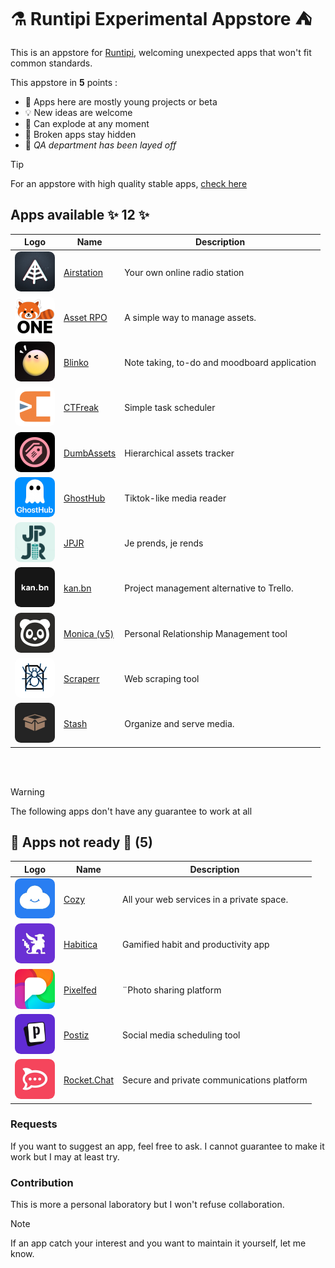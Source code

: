 # ⚗ Runtipi Experimental Appstore ⛺️

This is an appstore for [Runtipi](https://runtipi.io), welcoming unexpected apps that won't fit common standards.

This appstore in **5** points :

- 🌱 Apps here are mostly young projects or beta
- 💡 New ideas are welcome
- 🧪 Can explode at any moment
- 🙈 Broken apps stay hidden
- 🤫 _QA department has been layed off_

> [!TIP]  
> For an appstore with high quality stable apps, [check here](https://github.com/Lancelot-Enguerrand/Runtipi-Appstore)

## Apps available ✨ 12 ✨

|                                         Logo                                         | Name                                                   | Description                                  |
| :----------------------------------------------------------------------------------: | ------------------------------------------------------ | -------------------------------------------- |
| <img src="apps/airstation/metadata/logo.jpg" width="64" style="border-radius: 15%;"> | [Airstation](https://github.com/cheatsnake/airstation) | Your own online radio station                |
| <img src="apps/asset-rpo/metadata/logo.jpg" width="64" style="border-radius: 15%;">  | [Asset RPO](https://github.com/Red-Panda-One/asset)    | A simple way to manage assets.               |
|   <img src="apps/blinko/metadata/logo.jpg" width="64" style="border-radius: 15%;">   | [Blinko](https://github.com/blinko-space/blinko)       | Note taking, to-do and moodboard application |
|  <img src="apps/ctfreak/metadata/logo.jpg" width="64" style="border-radius: 15%;">   | [CTFreak](https://ctfreak.com/)                        | Simple task scheduler                        |
| <img src="apps/dumbassets/metadata/logo.jpg" width="64" style="border-radius: 15%;"> | [DumbAssets](https://github.com/DumbWareio/DumbAssets) | Hierarchical assets tracker                  |
|  <img src="apps/ghosthub/metadata/logo.jpg" width="64" style="border-radius: 15%;">  | [GhostHub](https://github.com/BleedingXiko/GhostHub)   | Tiktok-like media reader                     |
|    <img src="apps/jpjr/metadata/logo.jpg" width="64" style="border-radius: 15%;">    | [JPJR](https://github.com/lfpoulain/jpjr)              | Je prends, je rends                          |
|   <img src="apps/kanbn/metadata/logo.jpg" width="64" style="border-radius: 15%;">    | [kan.bn](https://github.com/kanbn/kan)                 | Project management alternative to Trello.    |
|  <img src="apps/monica-5/metadata/logo.jpg" width="64" style="border-radius: 15%;">  | [Monica (v5)](https://github.com/monicahq/monica)      | Personal Relationship Management tool        |
|  <img src="apps/scraperr/metadata/logo.jpg" width="64" style="border-radius: 15%;">  | [Scraperr](https://github.com/jaypyles/Scraperr)       | Web scraping tool                            |
|   <img src="apps/stash/metadata/logo.jpg" width="64" style="border-radius: 15%;">    | [Stash](https://github.com/stashapp/stash)             | Organize and serve media.                    |

<br><br>

> [!WARNING]
> The following apps don't have any guarantee to work at all

## 🚧 Apps not ready 🔨 (5)

|                                         Logo                                         | Name                                                     | Description                                |
| :----------------------------------------------------------------------------------: | -------------------------------------------------------- | ------------------------------------------ |
|    <img src="apps/cozy/metadata/logo.jpg" width="64" style="border-radius: 15%;">    | [Cozy](https://github.com/cozy/cozy-stack)               | All your web services in a private space.  |
|  <img src="apps/habitica/metadata/logo.jpg" width="64" style="border-radius: 15%;">  | [Habitica](https://github.com/awinterstein/habitica)     | Gamified habit and productivity app        |
|  <img src="apps/pixelfed/metadata/logo.jpg" width="64" style="border-radius: 15%;">  | [Pixelfed](https://github.com/pixelfed/pixelfeda)        | ¨Photo sharing platform                    |
|   <img src="apps/postiz/metadata/logo.jpg" width="64" style="border-radius: 15%;">   | [Postiz](https://github.com/gitroomhq/postiz-app/)       | Social media scheduling tool               |
| <img src="apps/rocketchat/metadata/logo.jpg" width="64" style="border-radius: 15%;"> | [Rocket.Chat](https://github.com/RocketChat/Rocket.Chat) | Secure and private communications platform |

### Requests

If you want to suggest an app, feel free to ask.
I cannot guarantee to make it work but I may at least try.

### Contribution

This is more a personal laboratory but I won't refuse collaboration.

> [!NOTE]
> If an app catch your interest and you want to maintain it yourself, let me know.
